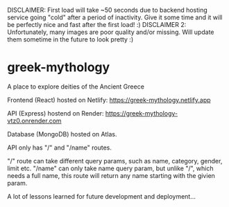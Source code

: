 DISCLAIMER: First load will take ~50 seconds due to backend hosting service going "cold" after a period of inactivity. Give it some time and it will be perfectly nice and fast after the first load! :)
DISCLAIMER 2: Unfortunately, many images are poor quality and/or missing. Will update them sometime in the future to look pretty :)

# greek-mythology
A place to explore deities of the Ancient Greece

Frontend (React) hosted on Netlify:
https://greek-mythology.netlify.app

API (Express) hostend on Render:
https://greek-mythology-vtz0.onrender.com

Database (MongoDB) hosted on Atlas.

API only has "/" and "/name" routes.

"/" route can take different query params, such as name, category, gender, limit etc.
"/name" can only take name query param, but unlike "/", which needs a full name, this route will return any name starting with the givien param.

A lot of lessons learned for future development and deployment...
